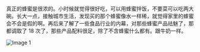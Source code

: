 真正的蜂蜜是很浓的。小时候就觉得很好吃，可以用蜂蜜拌饭，不要菜可以吃两大碗。长大一点，接触城市生活，发现买的那个蜂蜜像水一样稀，就觉得家里的蜂蜜会不会是假的啊。再后来了解了一些食品行业的内幕，对那些蜂蜜产品祛魅了，那都调取了 18 次了，那些产品配料很足，除了不含蜂蜜什么都有。跟牛奶一样。

![Image 1](https://files.e5n.cc/media_attachments/files/114/704/210/883/564/136/original/15e95077111ca9e2.jpg)